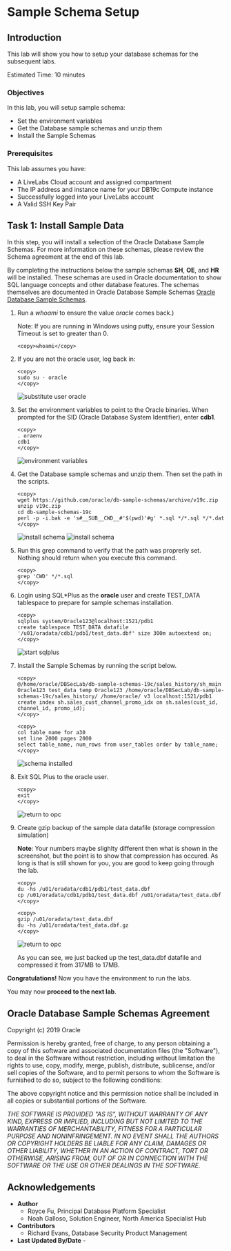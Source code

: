 # Sample Schema Setup

## Introduction
This lab will show you how to setup your database schemas for the subsequent labs.

Estimated Time: 10 minutes

### Objectives

In this lab, you will setup sample schema:
* Set the environment variables
* Get the Database sample schemas and unzip them
* Install the Sample Schemas

### Prerequisites
This lab assumes you have:

* A LiveLabs Cloud account and assigned compartment
* The IP address and instance name for your DB19c Compute instance
* Successfully logged into your LiveLabs account
* A Valid SSH Key Pair

## Task 1: Install Sample Data

In this step, you will install a selection of the Oracle Database Sample Schemas.  For more information on these schemas, please review the Schema agreement at the end of this lab.

By completing the instructions below the sample schemas **SH**, **OE**, and **HR** will be installed. These schemas are used in Oracle documentation to show SQL language concepts and other database features. The schemas themselves are documented in Oracle Database Sample Schemas [Oracle Database Sample Schemas](https://www.oracle.com/pls/topic/lookup?ctx=dblatest&id=COMSC).

1. Run a *whoami* to ensure the value *oracle* comes back.)

    Note: If you are running in Windows using putty, ensure your Session Timeout is set to greater than 0.
    ```
    <copy>whoami</copy>
    ```

2. If you are not the oracle user, log back in:
    ````
    <copy>
    sudo su - oracle
    </copy>
    ````

    ![substitute user oracle](./images/sudo-oracle.png " ")

3.  Set the environment variables to point to the Oracle binaries.  When prompted for the SID (Oracle Database System Identifier), enter **cdb1**.
    ````
    <copy>
    . oraenv
    cdb1
    </copy>
    ````
    ![environment variables](./images/oraenv.png " ")

4. Get the Database sample schemas and unzip them. Then set the path in the scripts.

    ````
    <copy>
    wget https://github.com/oracle/db-sample-schemas/archive/v19c.zip
    unzip v19c.zip
    cd db-sample-schemas-19c
    perl -p -i.bak -e 's#__SUB__CWD__#'$(pwd)'#g' *.sql */*.sql */*.dat
    </copy>
    ````

    ![install schema](./images/install-schema-zip1.png " " )
    ![install schema](./images/install-schema-zip2.png " " )

5. Run this grep command to verify that the path was proprerly set. Nothing should return when you execute this command.

    ````
    <copy>
    grep 'CWD' */*.sql
    </copy>
    ````

6. Login using SQL*Plus as the **oracle** user and create TEST_DATA tablespace to prepare for sample schemas installation.  

    ````
    <copy>
    sqlplus system/Oracle123@localhost:1521/pdb1
    create tablespace TEST_DATA datafile '/u01/oradata/cdb1/pdb1/test_data.dbf' size 300m autoextend on;
    </copy>
    ````
    ![start sqlplus](./images/start-sqlplus-create-tbs.png " ")

7.  Install the Sample Schemas by running the script below.

    ````
    <copy>
    @/home/oracle/DBSecLab/db-sample-schemas-19c/sales_history/sh_main Oracle123 test_data temp Oracle123 /home/oracle/DBSecLab/db-sample-schemas-19c/sales_history/ /home/oracle/ v3 localhost:1521/pdb1
    create index sh.sales_cust_channel_promo_idx on sh.sales(cust_id, channel_id, promo_id);
    </copy>
    ````

    ````
    <copy>
    col table_name for a30
    set line 2000 pages 2000
    select table_name, num_rows from user_tables order by table_name;
    </copy>
    ````

    ![schema installed](./images/tables-created.png " " )
   
8.  Exit SQL Plus to the oracle user.

    ```
    <copy>
    exit
    </copy>
    ```

    ![return to opc](images/return-to-opc.png)

9.  Create gzip backup of the sample data datafile (storage compression simulation)

    **Note**: Your numbers maybe slighlty different then what is shown in the screenshot, but the point is to show that compression has occured. As long is that is still shown for you, you are good to keep going through the lab.

    ````
    <copy>
    du -hs /u01/oradata/cdb1/pdb1/test_data.dbf
    cp /u01/oradata/cdb1/pdb1/test_data.dbf /u01/oradata/test_data.dbf
    </copy>
    ````
    ````
    <copy>
    gzip /u01/oradata/test_data.dbf
    du -hs /u01/oradata/test_data.dbf.gz
    </copy>
    ````
    ![return to opc](images/storage-compress-simulation.png)

    As you can see, we just backed up the test_data.dbf datafile and compressed it from 317MB to 17MB.

**Congratulations!** Now you have the environment to run the labs.

You may now **proceed to the next lab**.

## Oracle Database Sample Schemas Agreement

Copyright (c) 2019 Oracle

Permission is hereby granted, free of charge, to any person obtaining a copy of this software and associated documentation files (the "Software"), to deal in the Software without restriction, including without limitation the rights to use, copy, modify, merge, publish, distribute, sublicense, and/or sell copies of the Software, and to permit persons to whom the Software is furnished to do so, subject to the following conditions:

The above copyright notice and this permission notice shall be included in all copies or substantial portions of the Software.

*THE SOFTWARE IS PROVIDED "AS IS", WITHOUT WARRANTY OF ANY KIND, EXPRESS OR IMPLIED, INCLUDING BUT NOT LIMITED TO THE WARRANTIES OF MERCHANTABILITY, FITNESS FOR A PARTICULAR PURPOSE AND NONINFRINGEMENT. IN NO EVENT SHALL THE AUTHORS OR COPYRIGHT HOLDERS BE LIABLE FOR ANY CLAIM, DAMAGES OR OTHER LIABILITY, WHETHER IN AN ACTION OF CONTRACT, TORT OR OTHERWISE, ARISING FROM, OUT OF OR IN CONNECTION WITH THE SOFTWARE OR THE USE OR OTHER DEALINGS IN THE SOFTWARE.*

## **Acknowledgements**

* **Author**
  * Royce Fu, Principal Database Platform Specialist
  * Noah Galloso, Solution Engineer, North America Specialist Hub
* **Contributors**
  * Richard Evans, Database Security Product Management
* **Last Updated By/Date** - 